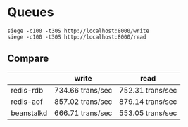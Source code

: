 # Queues

```shell
siege -c100 -t30S http://localhost:8000/write
siege -c100 -t30S http://localhost:8000/read
```

## Compare

|            | write            | read             |
|------------|------------------|------------------|
| redis-rdb  | 734.66 trans/sec | 752.31 trans/sec |
| redis-aof  | 857.02 trans/sec | 879.14 trans/sec |
| beanstalkd | 666.71 trans/sec | 553.05 trans/sec |
